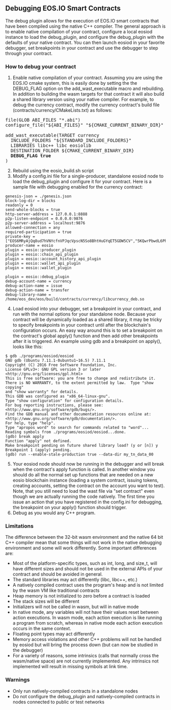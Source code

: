 ## Debugging EOS.IO Smart Contracts

The debug plugin allows for the execution of EOS.IO smart contracts that have been compiled using the native C++ compiler.
The general approach is to enable native compilation of your contract, configure a local eosiod instance to load the debug_plugin, and configure the debug_plugin with the defaults of your native contract. You can then launch eosiod in your favorite debugger, set breakpoints in your contract and use the debugger to step through your contract.

### How to debug your contract

1. Enable native compilation of your contract. Assuming you are using the EOS.IO cmake system, this is easily done by setting  the the DEBUG_FLAG option on the add_wast_executable macro and rebuilding. In addition to building the wasm targets for that contract it will also build a shared library version using your native compiler. For example, to debug the currency contract, modify the currency contract's build file (contracts/currency/CMakeLists.txt) as follows:

<pre>
file(GLOB ABI_FILES "*.abi")
configure_file("${ABI_FILES}" "${CMAKE_CURRENT_BINARY_DIR}" COPYONLY)

add_wast_executable(TARGET currency
  INCLUDE_FOLDERS "${STANDARD_INCLUDE_FOLDERS}"
  LIBRARIES libc++ libc eosiolib
  DESTINATION_FOLDER ${CMAKE_CURRENT_BINARY_DIR}
  <b>DEBUG_FLAG true</b>
)
</pre>

2. Rebuild using the eosio_build.sh script
3. Modify a config.ini file for a single-producer, standalone eosiod node to load the debug_plugin and configure it for your contract. Here is a sample file with debugging enabled for the currency contract:
```
genesis-json = ./genesis.json
block-log-dir = blocks
readonly = 0
send-whole-blocks = true
http-server-address = 127.0.0.1:8888
p2p-listen-endpoint = 0.0.0.0:9876
p2p-server-address = localhost:9876
allowed-connection = any
required-participation = true
private-key = ["EOS6MRyAjQq8ud7hVNYcfnVPJqcVpscN5So8BhtHuGYqET5GDW5CV","5KQwrPbwdL6PhXujxW37FSSQZ1JiwsST4cqQzDeyXtP79zkvFD3"]
producer-name = eosio
plugin = eosio::producer_plugin
plugin = eosio::chain_api_plugin
plugin = eosio::account_history_api_plugin
plugin = eosio::wallet_api_plugin
plugin = eosio::wallet_plugin

plugin = eosio::debug_plugin
debug-account-name = currency
debug-action-name = issue
debug-action-name = transfer
debug-library-name = /home/eos_dev/eos/build/contracts/currency/libcurrency_deb.so
```
4. Load eosiod into your debugger, set a breakpoint in your contract, and run with the normal options for your standalone node.  Because your contract will be dynamically loaded as a shared library, it may be tricky to specify breakpoints in your contract until after the blockchain's configuration occurs. An easy way around this is to set a breakpoint on the contract's global apply() function and then add other breakpoints after it is triggered. An example using gdb and a breakpoint on apply(), looks like this:
```
$ gdb ./programs/eosiod/eosiod
GNU gdb (Ubuntu 7.11.1-0ubuntu1~16.5) 7.11.1
Copyright (C) 2016 Free Software Foundation, Inc.
License GPLv3+: GNU GPL version 3 or later <http://gnu.org/licenses/gpl.html>
This is free software: you are free to change and redistribute it.
There is NO WARRANTY, to the extent permitted by law.  Type "show copying"
and "show warranty" for details.
This GDB was configured as "x86_64-linux-gnu".
Type "show configuration" for configuration details.
For bug reporting instructions, please see:
<http://www.gnu.org/software/gdb/bugs/>.
Find the GDB manual and other documentation resources online at:
<http://www.gnu.org/software/gdb/documentation/>.
For help, type "help".
Type "apropos word" to search for commands related to "word"...
Reading symbols from ./programs/eosiod/eosiod...done.
(gdb) break apply
Function "apply" not defined.
Make breakpoint pending on future shared library load? (y or [n]) y
Breakpoint 1 (apply) pending.
(gdb) run --enable-stale-production true --data-dir my_tn_data_00
```
5. Your eosiod node should now be running in the debugger and will break when the contract's apply function is called. In another window you should do all the normal set up functions that are needed on a new eosio blockchain instance (loading a system contract, issuing tokens, creating accounts, setting the contract on the account you want to test). Note, that you still need to load the wast file via "set contract" even though we are actually running the code natively. The first time you issue an action that you have registered in the config.ini for debugging, the breakpoint on your apply() function should trigger.
6. Debug as you would any C++ program.

### Limitations

The difference between the 32-bit wasm environment and the native 64 bit C++ compiler mean that some things will not work in the native debugging environment and some will work differently. Some important differences are:
* Most of the platform-specific types, such as int, long, and size_t, will have different sizes and should not be used in the external APIs of your contract and should be avoided in general.
* The standard libraries may act differently (libc, libc++, etc.)
* A natively compiled contract uses the program's heap and is not limited by the wasm VM like traditional contracts
* Heap memory is not initialized to zero before a contract is loaded
* The stack sizes will be different
* Initializers will not be called in wasm, but will in native mode
* In native mode, any variables will not have their values reset between action executions. In wasm mode, each action execution is like running a program from scratch, whereas in native mode each action execution occurs in the same context.
* Floating point types may act differently
* Memory access violations and other C++ problems will not be handled by eosiod but will bring the process down (but can now be studied in the debugger)
* For a variety of reasons, some intrinsics (calls that normally cross the wasm/native space) are not currently implemented. Any intrinsics not implemented will result in missing symbols at link time.

### Warnings

* Only run natively-compiled contracts in a standalone nodes
* Do not configure the debug_plugin and natively-compiled contracts in nodes connected to public or test networks
